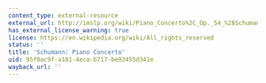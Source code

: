 ```yaml
---
content_type: external-resource
external_url: http://imslp.org/wiki/Piano_Concerto%2C_Op._54_%28Schumann%2C_Robert%29
has_external_license_warning: true
license: https://en.wikipedia.org/wiki/All_rights_reserved
status: ''
title: 'Schumann: Piano Concerto'
uid: 95f0ac9f-a101-4eca-b717-be93455d341e
wayback_url: ''
---
```

